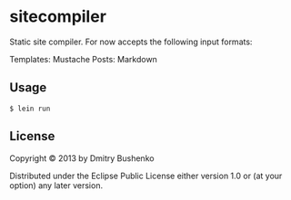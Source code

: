 # sitecompiler

Static site compiler. For now accepts the following input formats:

Templates: Mustache
Posts: Markdown

## Usage

	$ lein run

## License

Copyright © 2013 by Dmitry Bushenko

Distributed under the Eclipse Public License either version 1.0 or (at
your option) any later version.
